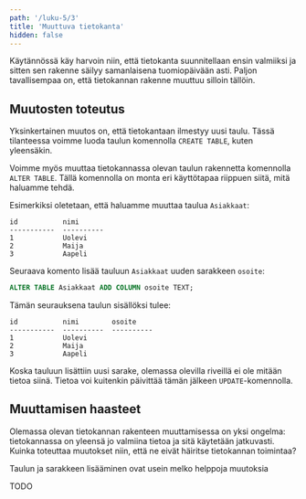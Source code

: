 ```yaml
---
path: '/luku-5/3'
title: 'Muuttuva tietokanta'
hidden: false
---
```


Käytännössä käy harvoin niin,
että tietokanta suunnitellaan ensin valmiiksi ja
sitten sen rakenne säilyy samanlaisena tuomiopäivään asti.
Paljon tavallisempaa on,
että tietokannan rakenne muuttuu silloin tällöin.

## Muutosten toteutus

Yksinkertainen muutos on, että tietokantaan ilmestyy
uusi taulu.
Tässä tilanteessa voimme luoda taulun komennolla
`CREATE TABLE`, kuten yleensäkin.

Voimme myös muuttaa tietokannassa olevan taulun rakennetta
komennolla `ALTER TABLE`.
Tällä komennolla on monta eri käyttötapaa
riippuen siitä, mitä haluamme tehdä.

Esimerkiksi oletetaan, että haluamme muuttaa taulua
`Asiakkaat`:

```x
id           nimi
-----------  ----------
1            Uolevi
2            Maija
3            Aapeli
```

Seuraava komento lisää tauluun `Asiakkaat`
uuden sarakkeen `osoite`:

```sql
ALTER TABLE Asiakkaat ADD COLUMN osoite TEXT;
```

Tämän seurauksena taulun sisällöksi tulee:

```x
id           nimi        osoite
-----------  ----------  ----------
1            Uolevi
2            Maija
3            Aapeli
```

Koska tauluun lisättiin uusi sarake,
olemassa olevilla riveillä ei ole mitään tietoa siinä.
Tietoa voi kuitenkin päivittää tämän jälkeen
`UPDATE`-komennolla.

## Muuttamisen haasteet

Olemassa olevan tietokannan rakenteen
muuttamisessa on yksi ongelma:
tietokannassa on yleensä jo valmiina tietoa ja sitä
käytetään jatkuvasti.
Kuinka toteuttaa muutokset niin,
että ne eivät häiritse tietokannan toimintaa?

Taulun ja sarakkeen lisääminen ovat usein melko
helppoja muutoksia

TODO
